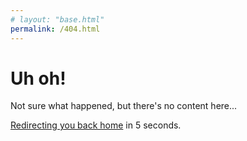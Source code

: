 ```yaml
---
# layout: "base.html"
permalink: /404.html
---
```

# Uh oh!

Not sure what happened, but there's no content here...

[Redirecting you back home](/) in <span id="countdown">5</span> seconds.
<script>
  history.replaceState(null,"",location.origin+"/404")
  function oops(){
    let countdown = Number(document.querySelector("#countdown").innerText);
    let interval = setInterval(()=>{
      countdown--;
      document.querySelector("#countdown").innerText = countdown;
      if (countdown <= 0) {
        clearInterval(interval);
        history.replaceState(null,"",location.origin);
        location = location.origin;
      }
    },1000)
  }
  oops()
</script>
